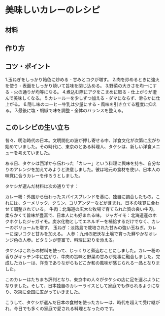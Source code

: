 # 美味しいカレーのレシピ
## 材料

## 作り方

## コツ・ポイント
1.玉ねぎをしっかり飴色に炒める - 甘みとコクが増す。
2.肉を炒めるときに強火を使う - 表面をしっかり焼いて旨味を閉じ込める。
3.野菜の大きさを均一にする - 火の通りが均等になる。
4.煮込む際にアクをこまめに取る - 仕上がりが澄んで美味しくなる。
5.カレールーを少しずつ加える - ダマにならず、滑らかに仕上がる。
6.隠し味のコーヒー牛乳は少量にする - 風味を引き立てる程度に抑える。
7.最後に塩・胡椒で味を調整 - 全体のバランスを整える。

## このレシピの生い立ち

昔々、明治時代の日本。文明開化の波が押し寄せる中、洋食文化が次第に広がり始めていました。その時代に、東京のとある料理人、タケシは、新しい洋食メニューを考えていました。

ある日、タケシは西洋から伝わった「カレー」という料理に興味を持ち、自分なりのアレンジを加えてみようと決意しました。彼は地元の食材を使い、日本人の味覚に合うカレーを作ろうとしました。

タケシが選んだ材料は次の通りです：

カレー粉：外国から伝わったスパイスブレンドを基に、独自に調合したもの。これには、ターメリック、クミン、コリアンダーなどが含まれ、日本の味覚に合わせて調整されている。
牛肉：北海道の広大な牧場で育てられた質の良い牛肉。柔らかくて旨味が豊富で、日本人にも好まれる味。
ジャガイモ：北海道産のホクホクしたジャガイモ。炭水化物としてエネルギーを補給するだけでなく、カレーのボリュームを増す。
玉ねぎ：淡路島で栽培された甘みの強い玉ねぎ。カレーに深いコクと甘みを加える。
人参：九州の肥沃な土壌で育った鮮やかなオレンジ色の人参。ビタミンが豊富で、料理に彩りを添える。

タケシはこれらの材料を使って、じっくりと煮込むことにしました。カレー粉の香りがキッチン中に広がり、牛肉の旨味と野菜の甘みが見事に融合しました。完成したカレーは、洋食でありながらもどこか和の風味が感じられる一品となりました。

このカレーはたちまち評判となり、東京中の人々がタケシの店に足を運ぶようになりました。そして、日本独自のカレーライスとして家庭でも作られるようになり、次第に全国に広がっていきました。

こうして、タケシが選んだ日本の食材を使ったカレーは、時代を超えて受け継がれ、今日でも多くの家庭で愛される料理となったのです。
